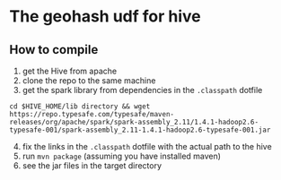 # The geohash udf for hive

## How to compile

1. get the Hive from apache
2. clone the repo to the same machine
3. get the spark library from dependencies in the ```.classpath``` dotfile
```
cd $HIVE_HOME/lib directory && wget https://repo.typesafe.com/typesafe/maven-releases/org/apache/spark/spark-assembly_2.11/1.4.1-hadoop2.6-typesafe-001/spark-assembly_2.11-1.4.1-hadoop2.6-typesafe-001.jar
```
4. fix the links in the ```.classpath``` dotfile with the actual path to the hive
5. run ```mvn package``` (assuming you have installed maven)
6. see the jar files in the target directory
